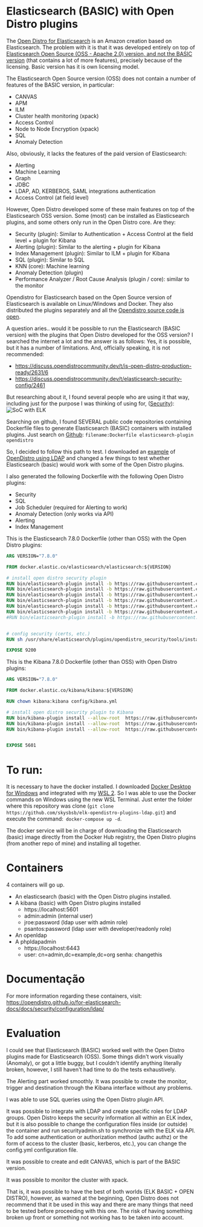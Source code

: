 # Elasticsearch (BASIC) with Open Distro plugins

The [Open Distro for Elasticsearch](https://opendistro.github.io/for-elasticsearch/) is an Amazon creation based on Elasticsearch. The problem with it is that it was developed entirely on top of [Elasticsearch Open Source (OSS - Apache 2.0) version, and not the BASIC version](https://www.elastic.co/pt/subscriptions) (that contains a lot of more features), precisely because of the licensing. Basic version has it is own licensing model.

The Elasticsearch Open Source version (OSS) does not contain a number of features of the BASIC version, in particular:
* CANVAS
* APM
* ILM
* Cluster health monitoring (xpack)
* Access Control
* Node to Node Encryption (xpack)
* SQL
* Anomaly Detection

Also, obviously, it lacks the features of the paid version of Elasticsearch:
* Alerting
* Machine Learning
* Graph
* JDBC
* LDAP, AD, KERBEROS, SAML integrations authentication
* Access Control (at field level)

However, Open Distro developed some of these main features on top of the Elasticsearch OSS version. Some (most) can be installed as Elasticsearch plugins, and some others only run in the Open Distro core. Are they:
* Security (plugin): Similar to Authentication + Access Control at the field level + plugin for Kibana
* Alerting (plugin): Similar to the alerting + plugin for Kibana
* Index Management (plugin): Similar to ILM + plugin for Kibana
* SQL (plugin): Similar to SQL
* KNN (core): Machine learning
* Anomaly Detection (plugin)
* Performance Analyzer / Root Cause Analysis (plugin / core): similar to the monitor

Opendistro for Elasticsearch based on the Open Source version of Elasticsearch is available on Linux/Windows and Docker. They also distributed the plugins separately and all the [Opendistro source code is open](https://github.com/opendistro-for-elasticsearch).

A question aries.. would it be possible to run the Elasticsearch (BASIC version) with the plugins that Open Distro developed for the OSS version?
I searched the internet a lot and the answer is as follows: Yes, it is possible, but it has a number of limitations. And, officially speaking, it is not recommended:
* https://discuss.opendistrocommunity.dev/t/is-open-distro-production-ready/2631/6
* https://discuss.opendistrocommunity.dev/t/elasticsearch-security-config/2461

But researching about it, I found several people who are using it that way, including just for the purpose I was thinking of using for, ([Security](https://medium.com/@ibrahim.ayadhi/deploying-of-infrastructure-and-technologies-for-a-soc-as-a-service-socass-8e1bbb885149)):
![SoC with ELK](https://miro.medium.com/max/1000/1*TAoB_84vsDlRA3LhWAuxxA.png)

Searching on github, I found SEVERAL public code repositories containing Dockerfile files to generate Elasticsearch (BASIC) containers with installed plugins. Just search on [Github](https://github.com/): `filename:Dockerfile elasticsearch-plugin opendistro`

So, I decided to follow this path to test. I downloaded an [example](https://opendistro.github.io/for-elasticsearch-docs/docs/security/configuration/ldap/) of [OpenDistro using LDAP](https://opendistro.github.io/for-elasticsearch-docs/assets/examples/ldap-example.zip) and changed a few things to test whether Elasticsearch (basic) would work with some of the Open Distro plugins.

I also generated the following Dockerfile with the following Open Distro plugins:
* Security
* SQL
* Job Scheduler (required for Alerting to work)
* Anomaly Detection (only works via API)
* Alerting
* Index Management

This is the Elasticsearch 7.8.0 Dockerfile (other than OSS) with the Open Distro plugins:

```Dockerfile
ARG VERSION="7.8.0"

FROM docker.elastic.co/elasticsearch/elasticsearch:${VERSION}

# install open distro security plugin
RUN bin/elasticsearch-plugin install -b https://raw.githubusercontent.com/skysbsb/opendistro-plugins/master/7.8.0/elasticsearch/opendistro-job-scheduler.zip
RUN bin/elasticsearch-plugin install -b https://raw.githubusercontent.com/skysbsb/opendistro-plugins/master/7.8.0/elasticsearch/opendistro-alerting.zip
RUN bin/elasticsearch-plugin install -b https://raw.githubusercontent.com/skysbsb/opendistro-plugins/master/7.8.0/elasticsearch/opendistro-anomaly-detection.zip
RUN bin/elasticsearch-plugin install -b https://raw.githubusercontent.com/skysbsb/opendistro-plugins/master/7.8.0/elasticsearch/opendistro-index-management.zip
RUN bin/elasticsearch-plugin install -b https://raw.githubusercontent.com/skysbsb/opendistro-plugins/master/7.8.0/elasticsearch/opendistro-sql.zip
RUN bin/elasticsearch-plugin install -b https://raw.githubusercontent.com/skysbsb/opendistro-plugins/master/7.8.0/elasticsearch/opendistro-security.zip
#RUN bin/elasticsearch-plugin install -b https://raw.githubusercontent.com/skysbsb/opendistro-plugins/master/7.8.0/elasticsearch/performance-analyzer.zip


# config security (certs, etc.)
RUN sh /usr/share/elasticsearch/plugins/opendistro_security/tools/install_demo_configuration.sh -y -i

EXPOSE 9200


```

This is the Kibana 7.8.0 Dockerfile (other than OSS) with Open Distro plugins:
```Dockerfile
ARG VERSION="7.8.0"

FROM docker.elastic.co/kibana/kibana:${VERSION}

RUN chown kibana:kibana config/kibana.yml

# install open distro security plugin to Kibana
RUN bin/kibana-plugin install --allow-root  https://raw.githubusercontent.com/skysbsb/opendistro-plugins/master/7.8.0/kibana/opendistro-alerting.zip
RUN bin/kibana-plugin install --allow-root  https://raw.githubusercontent.com/skysbsb/opendistro-plugins/master/7.8.0/kibana/opendistro-index-management.zip
RUN bin/kibana-plugin install --allow-root  https://raw.githubusercontent.com/skysbsb/opendistro-plugins/master/7.8.0/kibana/opendistro-security.zip


EXPOSE 5601

```


# To run:
It is necessary to have the docker installed. I downloaded [Docker Desktop for Windows](https://docs.docker.com/docker-for-windows/install/) and integrated with my [WSL 2](https://docs.microsoft.com/en-us/windows/wsl/install-win10). So I was able to use the Docker commands on Windows using the new WSL Terminal.
Just enter the folder where this repository was clone (`git clone https://github.com/skysbsb/elk-opendistro-plugins-ldap.git`) and execute the command:` docker-compose up -d`.

The docker service will be in charge of downloading the Elasticsearch (basic) image directly from the Docker Hub registry, the Open Distro plugins (from another repo of mine) and installing all together.

# Containers
4 containers will go up.
* An elasticsearch (basic) with the Open Distro plugins installed.
* A kibana (basic) with Open Distro plugins installed
   * https://localhost:5601
   * admin:admin (internal user)
   * jroe:password (ldap user with admin role)
   * psantos:password (ldap user with developer/readonly role)
* An openldap
* A phpldapadmin
   * https://localhost:6443
   * user: cn=admin,dc=example,dc=org senha: changethis

# Documentação
For more information regarding these containers, visit: https://opendistro.github.io/for-elasticsearch-docs/docs/security/configuration/ldap/

# Evaluation
I could see that Elasticsearch (BASIC) worked well with the Open Distro plugins made for Elasticsearch (OSS). Some things didn't work visually (Anomaly), or got a little buggy, but I couldn't identify anything literally broken, however, I still haven't had time to do the tests exhaustively.

The Alerting part worked smoothly. It was possible to create the monitor, trigger and destination through the Kibana interface without any problems.

I was able to use SQL queries using the Open Distro plugin API.

It was possible to integrate with LDAP and create specific roles for LDAP groups. Open Distro keeps the security information all within an ELK index, but it is also possible to change the configuration files inside (or outside) the container and run securityadmin.sh to synchronize with the ELK via API. To add some authentication or authorization method (authc authz) or the form of access to the cluster (basic, kerberos, etc.), you can change the config.yml configuration file.

It was possible to create and edit CANVAS, which is part of the BASIC version.

It was possible to monitor the cluster with xpack.

That is, it was possible to have the best of both worlds (ELK BASIC + OPEN DISTRO), however, as warned at the beginning, Open Distro does not recommend that it be used in this way and there are many things that need to be tested before proceeding with this one. The risk of having something broken up front or something not working has to be taken into account.

